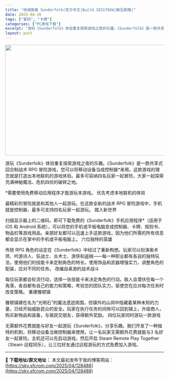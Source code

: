 ```yaml
---
title: "地渊族裔 Sunderfolk|官方中文|Build.18317684|解压即撸|"
date: 2025-04-26
tags: ["冒险", "卡牌"]
categories: ["PC游戏下载"]
excerpt: "游玩《Sunderfolk》体验重复探索游戏之夜的乐趣。《Sunderfolk》是一款共享式回合制战术 RPG 冒险游戏，您可以将移动设备当成控制器*来用。这款游戏的理念就是打造出本地联机的游戏体验。最多可容纳四名玩家一起冒险，大家一起探索充满神秘魔法、危机四伏的破碎之地。 *需要使用免费移动应用程&hellip;"
layout: post
---
```


<img class="aligncenter size-full wp-image-128475" src="https://sky.sfcrom.com/wp-content/uploads/2025/04/2025042608340685.webp" alt="" width="616" height="353" />

游玩《Sunderfolk》体验重复探索游戏之夜的乐趣。《Sunderfolk》是一款共享式回合制战术 RPG 冒险游戏，您可以将移动设备当成控制器*来用。这款游戏的理念就是打造出本地联机的游戏体验。最多可容纳四名玩家一起冒险，大家一起探索充满神秘魔法、危机四伏的破碎之地。

*需要使用免费移动应用程序才能游玩本游戏。
优先考虑本地联机的体验

最精彩的冒险就是和其他人一起游玩。在这款全新的战术 RPG 冒险游戏中，手机就是控制器，最多可支持四名玩家一起游玩。
踏入新世界

扫描显示器上的二维码，即可下载免费的《Sunderfolk》手机应用程序*（适用于 iOS 和 Android 系统），可以将您的手机或平板电脑变成控制器、卡牌、规则书、物品栏等游戏用品。亲朋好友都可以迅速上手这款游戏，因为他们所需的所有信息都会显示在掌中的手机或平板电脑上。
六位独特的英雄

传统 RPG 角色的设定在《Sunderfolk》中经过了重新构想。玩家可以扮演奥术师、吟游诗人、狂战士、炎术士、游侠和盗贼——每一种职业都有各自的独特玩法，使用他们的技能卡来定制角色的特长。使用饰品和武器增强实力，调整角色的配装，应对不同的任务。
改编自桌游的战术战斗

每位玩家都会轮流行动，选择一张技能卡来决定角色的行动。敌人会潜伏在每一个角落，各自都有自己的能力和策略，考验您的团队实力，驱使您在应对每次任务时改变策略。
重建雅顿镇

雅顿镇建在名为“光明石”的魔法遗迹周围，但镇外的山洞中隐藏着某种未知的力量，已经开始威胁民众的安全。玩家在执行任务的间隙可以回到镇上，升级商人，购买新物品和装备，与镇民交朋友，获得额外奖励。
四位玩家同时游玩一款游戏

无需额外花费就能与好友一起游玩《Sunderfolk》，分享乐趣。我们开发了一种独特的机制，将移动设备当做控制器来使用，让一名玩家无需额外花费就能与3 名好友一起冒险。主机还可以先启动游戏，然后开启 Steam Remote Play Together（Steam 远程同乐），让三位好友通过远程游玩的方式免费加入游戏。

---
📖 **下载地址/原文地址：** 本文最初发布于我的博客网站：[https://sky.sfcrom.com/2025/04/128488](https://sky.sfcrom.com/2025/04/128488)
